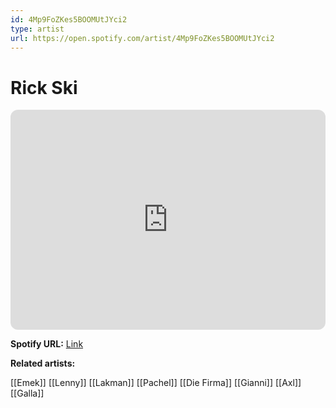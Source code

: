 ```yaml
---
id: 4Mp9FoZKes5BOOMUtJYci2
type: artist
url: https://open.spotify.com/artist/4Mp9FoZKes5BOOMUtJYci2
---
```

# Rick Ski

<iframe style="border-radius:12px" src="https://open.spotify.com/embed/artist/4Mp9FoZKes5BOOMUtJYci2" width="100%" height="352" frameBorder="0" allowfullscreen="" allow="autoplay; clipboard-write; encrypted-media; fullscreen; picture-in-picture" loading="lazy"></iframe>

**Spotify URL:** [Link](https://open.spotify.com/artist/4Mp9FoZKes5BOOMUtJYci2)

**Related artists:**

[[Emek]]
[[Lenny]]
[[Lakman]]
[[Pachel]]
[[Die Firma]]
[[Gianni]]
[[Axl]]
[[Galla]]
